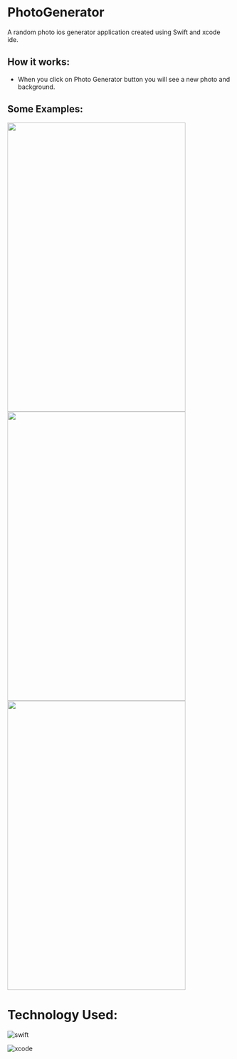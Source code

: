 # PhotoGenerator
A random photo ios generator application created using Swift and xcode ide. 

## How it works: 
- When you click on Photo Generator button you will see a new photo and background. 

## Some Examples: 

<img src="https://user-images.githubusercontent.com/67939160/206314726-6f94d118-1c63-41c1-b1c3-46e41366c9ec.png" width="400" height="650">
<img src="https://user-images.githubusercontent.com/67939160/206314744-a530b4c5-5825-42d9-b55c-a4ea16055d23.png" width="400" height="650">
<img src="https://user-images.githubusercontent.com/67939160/206314751-58b5e70d-6de3-4401-8b88-e6913ed66219.png" width="400" height="650">



# Technology Used: 
![swift](https://user-images.githubusercontent.com/67939160/206316319-20c657de-e84f-4583-a05e-fcc4f13a582e.png)

![xcode](https://user-images.githubusercontent.com/67939160/206314818-1da08c82-9bed-4c63-9057-9c56d8f9961c.png)

